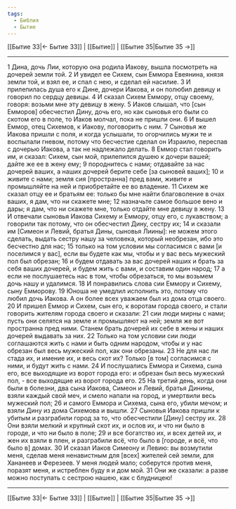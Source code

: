 ```yaml
---
tags:
  - Библия
  - Бытие
---
```

[[Бытие 33|← Бытие 33]] | [[Бытие]] | [[Бытие 35|Бытие 35 →]]

---
1 Дина, дочь Лии, которую она родила Иакову, вышла посмотреть на дочерей земли той.
2 И увидел ее Сихем, сын Еммора Евеянина, князя земли той, и взял ее, и спал с нею, и сделал ей насилие.
3 И прилепилась душа его к Дине, дочери Иакова, и он полюбил девицу и говорил по сердцу девицы.
4 И сказал Сихем Еммору, отцу своему, говоря: возьми мне эту девицу в жену.
5 Иаков слышал, что [сын Емморов] обесчестил Дину, дочь его, но как сыновья его были со скотом его в поле, то Иаков молчал, пока не пришли они.
6 И вышел Еммор, отец Сихемов, к Иакову, поговорить с ним.
7 Сыновья же Иакова пришли с поля, и когда услышали, то огорчились мужи те и воспылали гневом, потому что бесчестие сделал он Израилю, переспав с дочерью Иакова, а так не надлежало делать.
8 Еммор стал говорить им, и сказал: Сихем, сын мой, прилепился душею к дочери вашей; дайте же ее в жену ему;
9 породнитесь с нами; отдавайте за нас дочерей ваших, а наших дочерей берите себе [за сыновей ваших];
10 и живите с нами; земля сия [пространна] пред вами, живите и промышляйте на ней и приобретайте ее во владение.
11 Сихем же сказал отцу ее и братьям ее: только бы мне найти благоволение в очах ваших, я дам, что ни скажете мне;
12 назначьте самое большое вено и дары; я дам, что ни скажете мне, только отдайте мне девицу в жену.
13 И отвечали сыновья Иакова Сихему и Еммору, отцу его, с лукавством; а говорили так потому, что он обесчестил Дину, сестру их;
14 и сказали им [Симеон и Левий, братья Дины, сыновья Лиины]: не можем этого сделать, выдать сестру нашу за человека, который необрезан, ибо это бесчестно для нас;
15 только на том условии мы согласимся с вами [и поселимся у вас], если вы будете как мы, чтобы и у вас весь мужеский пол был обрезан;
16 и будем отдавать за вас дочерей наших и брать за себя ваших дочерей, и будем жить с вами, и составим один народ;
17 а если не послушаетесь нас в том, чтобы обрезаться, то мы возьмем дочь нашу и удалимся.
18 И понравились слова сии Еммору и Сихему, сыну Емморову.
19 Юноша не умедлил исполнить это, потому что любил дочь Иакова. А он более всех уважаем был из дома отца своего.
20 И пришел Еммор и Сихем, сын его, к воротам города своего, и стали говорить жителям города своего и сказали:
21 сии люди мирны с нами; пусть они селятся на земле и промышляют на ней; земля же вот пространна пред ними. Станем брать дочерей их себе в жены и наших дочерей выдавать за них.
22 Только на том условии сии люди соглашаются жить с нами и быть одним народом, чтобы и у нас обрезан был весь мужеский пол, как они обрезаны.
23 Не для нас ли стада их, и имение их, и весь скот их? Только [в том] согласимся с ними, и будут жить с нами.
24 И послушались Еммора и Сихема, сына его, все выходящие из ворот города его: и обрезан был весь мужеский пол, - все выходящие из ворот города его.
25 На третий день, когда они были в болезни, два сына Иакова, Симеон и Левий, братья Динины, взяли каждый свой меч, и смело напали на город, и умертвили весь мужеский пол;
26 и самого Еммора и Сихема, сына его, убили мечом; и взяли Дину из дома Сихемова и вышли.
27 Сыновья Иакова пришли к убитым и разграбили город за то, что обесчестили [Дину] сестру их.
28 Они взяли мелкий и крупный скот их, и ослов их, и что ни было в городе, и что ни было в поле;
29 и все богатство их, и всех детей их, и жен их взяли в плен, и разграбили всё, что было в [городе, и всё, что было в] домах.
30 И сказал Иаков Симеону и Левию: вы возмутили меня, сделав меня ненавистным для [всех] жителей сей земли, для Хананеев и Ферезеев. У меня людей мало; соберутся против меня, поразят меня, и истреблен буду я и дом мой.
31 Они же сказали: а разве можно поступать с сестрою нашею, как с блудницею!

---
[[Бытие 33|← Бытие 33]] | [[Бытие]] | [[Бытие 35|Бытие 35 →]]